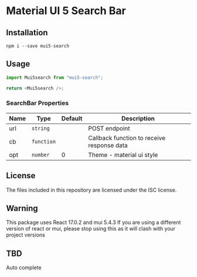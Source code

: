# Material UI 5 Search Bar

## Installation

```shell
npm i --save mui5-search
```

## Usage

```js
import Mui5search from "mui5-search";

return <Mui5search />;
```

### SearchBar Properties

| Name            | Type        | Default          | Description                                             |
| --------------- | --------    | ---------------- | ------------------------------------------------------- |
| url             | `string`    |                  | POST endpoint                                           |
| cb              | `function`  |                  | Callback function to receive response data              |
| opt             | `number`    | 0                | Theme - material ui style                               |

## License

The files included in this repository are licensed under the ISC license.


## Warning

This package uses React 17.0.2 and mui 5.4.3
If you are using a different version of react or mui, please stop using this as it will clash with your project versions


## TBD
Auto complete